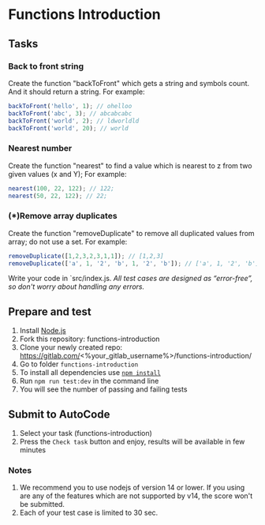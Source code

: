 # Functions Introduction

## Tasks

### Back to front string
Create the function "backToFront" which gets a string and symbols count. And it should return a string. 
For example:
```js
backToFront('hello', 1); // ohelloo
backToFront('abc', 3); // abcabcabc
backToFront('world', 2); // ldworldld
backToFront('world', 20); // world
```

### Nearest number
Create the function "nearest" to find a value which is nearest to z from two given values (x and Y);
For example:
```js
nearest(100, 22, 122); // 122;
nearest(50, 22, 122); // 22;
```


### (*)Remove array duplicates
Create the function "removeDuplicate" to remove all duplicated values from array; do not use a set.
For example:
```js
removeDuplicate([1,2,3,2,3,1,1]); // [1,2,3]
removeDuplicate(['a', 1, '2', 'b', 1, '2', 'b']); // ['a', 1, '2', 'b']
```

Write your code in `src/index.js.
*All test cases are designed as “error-free”, so don't worry about handling any errors.*

## Prepare and test
1. Install [Node.js](https://nodejs.org/en/download/)   
2. Fork this repository: functions-introduction
3. Clone your newly created repo: https://gitlab.com/<%your_gitlab_username%>/functions-introduction/  
4. Go to folder `functions-introduction`  
5. To install all dependencies use [`npm install`](https://docs.npmjs.com/cli/install)  
6. Run `npm run test:dev` in the command line  
7. You will see the number of passing and failing tests

## Submit to AutoCode
1. Select your task (functions-introduction)
2. Press the `Check task` button and enjoy, results will be available in few minutes

### Notes
1. We recommend you to use nodejs of version 14 or lower. If you using are any of the features which are not supported by v14, the score won't be submitted.
2. Each of your test case is limited to 30 sec.
